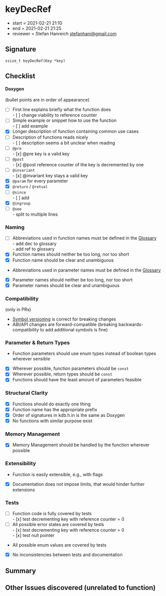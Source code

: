 # keyDecRef

- start = 2021-02-21 21:10
- end = 2021-02-21 21:25
- reviewer = Stefan Hanreich <stefanhani@gmail.com>

## Signature

`ssize_t keyDecRef(Key *key)`

## Checklist

#### Doxygen

(bullet points are in order of appearance)

- [ ] First line explains briefly what the function does  
       - [ ] change viability to reference counter
- [ ] Simple example or snippet how to use the function  
       - [ ] add example
- [x] Longer description of function containing common use cases
- [ ] Description of functions reads nicely  
       - [ ] description seems a bit unclear when reading
- [ ] `@pre`  
       - [x] @pre key is a valid key
- [ ] `@post`  
       - [x] @post reference counter of the key is decremented by one
- [ ] `@invariant`  
       - [x] @invariant key stays a valid key
- [x] `@param` for every parameter
- [x] `@return` / `@retval`
- [ ] `@since`  
       - [ ] add
- [x] `@ingroup`
- [ ] `@see`  
       - split to multiple lines

### Naming

- [ ] Abbreviations used in function names must be defined in the
      [Glossary](/doc/help/elektra-glossary.md)  
       - add dec to glossary  
       - add ref to glossary
- [x] Function names should neither be too long, nor too short
- [x] Function name should be clear and unambiguous
- Abbreviations used in parameter names must be defined in the
  [Glossary](/doc/help/elektra-glossary.md)
- [x] Parameter names should neither be too long, nor too short
- [x] Parameter names should be clear and unambiguous

### Compatibility

(only in PRs)

- [Symbol versioning](/doc/dev/symbol-versioning.md)
  is correct for breaking changes
- ABI/API changes are forward-compatible (breaking backwards-compatibility
  to add additional symbols is fine)

### Parameter & Return Types

- Function parameters should use enum types instead of boolean types
  wherever sensible
- [x] Wherever possible, function parameters should be `const`
- [x] Wherever possible, return types should be `const`
- [x] Functions should have the least amount of parameters feasible

### Structural Clarity

- [x] Functions should do exactly one thing
- [x] Function name has the appropriate prefix
- [x] Order of signatures in kdb.h.in is the same as Doxygen
- [x] No functions with similar purpose exist

### Memory Management

- [x] Memory Management should be handled by the function wherever possible

### Extensibility

- Function is easily extensible, e.g., with flags
- [x] Documentation does not impose limits, that would hinder further extensions

### Tests

- [ ] Function code is fully covered by tests  
       - [x] test decrementing key with reference counter = 0
- [ ] All possible error states are covered by tests  
       - [x] test decrementing key with reference counter = 0  
       - [x] test null pointer
- All possible enum values are covered by tests
- [x] No inconsistencies between tests and documentation

## Summary

## Other Issues discovered (unrelated to function)
